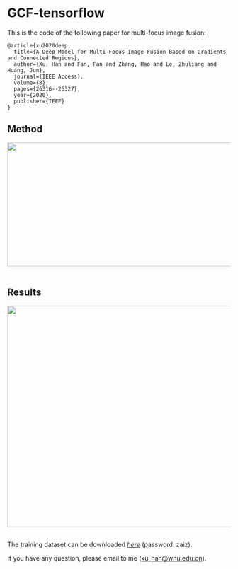 # GCF-tensorflow
This is the code of the following paper for multi-focus image fusion:
```
@article{xu2020deep,
  title={A Deep Model for Multi-Focus Image Fusion Based on Gradients and Connected Regions},
  author={Xu, Han and Fan, Fan and Zhang, Hao and Le, Zhuliang and Huang, Jun},
  journal={IEEE Access},
  volume={8},
  pages={26316--26327},
  year={2020},
  publisher={IEEE}
}
```
## Method
<div align=center><img src="https://github.com/hanna-xu/GCF/blob/master/figures/method.png" width="800" height="280"/></div><br>

## Results
<div align=center><img src="https://github.com/hanna-xu/GCF/blob/master/figures/results.png" width="800" height="500"/></div><br>

The training dataset can be downloaded [*here*](https://pan.baidu.com/s/1yy-HuiLjrxmktQ0U2QCw3A) (password: zaiz).

If you have any question, please email to me (xu_han@whu.edu.cn).

